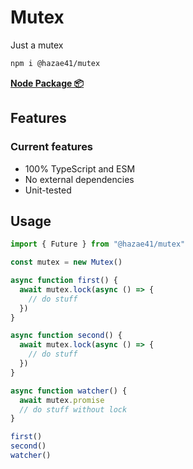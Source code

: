 # Mutex

Just a mutex

```bash
npm i @hazae41/mutex
```

[**Node Package 📦**](https://www.npmjs.com/package/@hazae41/mutex)

## Features

### Current features
- 100% TypeScript and ESM
- No external dependencies
- Unit-tested

## Usage

```typescript
import { Future } from "@hazae41/mutex"

const mutex = new Mutex()

async function first() {
  await mutex.lock(async () => {
    // do stuff
  })
}

async function second() {
  await mutex.lock(async () => {
    // do stuff
  })
}

async function watcher() {
  await mutex.promise
  // do stuff without lock
}

first()
second()
watcher()
```
